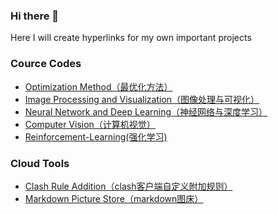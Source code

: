 ### Hi there 👋

<!--
**huakyouin/huakyouin** is a ✨ _special_ ✨ repository because its `README.md` (this file) appears on your GitHub profile.

Here are some ideas to get you started:

- 🔭 I’m currently working on ...
- 🌱 I’m currently learning ...
- 👯 I’m looking to collaborate on ...
- 🤔 I’m looking for help with ...
- 💬 Ask me about ...
- 📫 How to reach me: ...
- 😄 Pronouns: ...
- ⚡ Fun fact: ...
-->

Here I will create hyperlinks for my own important projects



### Cource Codes

- [Optimization Method（最优化方法）](https://github.com/huakyouin/DATA130026.01-records)
- [Image Processing and Visualization（图像处理与可视化）](https://github.com/huakyouin/DATA130049.01-records)
- [Neural Network and Deep Learning（神经网络与深度学习）](https://github.com/huakyouin/DATA130011.01-records)
- [Computer Vision（计算机视觉）](https://github.com/huakyouin/DATA130051.01-records)
- [Reinforcement-Learning(强化学习)](https://github.com/huakyouin/Reinforcement-Learning)



### Cloud Tools

- [Clash Rule Addition（clash客户端自定义附加规则）](https://github.com/huakyouin/clash-rules)
- [Markdown Picture Store（markdown图床）](https://github.com/huakyouin/md-img)

